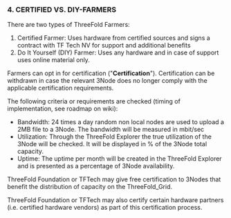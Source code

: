 ### 4. CERTIFIED VS. DIY-FARMERS

There are two types of ThreeFold Farmers:

1. Certified Farmer: Uses hardware from certified sources and signs a contract with TF Tech NV for support and additional benefits
2. Do It Yourself (DIY) Farmer: Uses any hardware and in case of support uses online material only.

Farmers can opt in for certification ("**Certification**"). Certification can be withdrawn in case the relevant 3Node does no longer comply with the applicable certification requirements.

The following criteria or requirements are checked (timing of implementation, see roadmap on wiki):

- Bandwidth: 24 times a day random non local nodes are used to upload a 2MB file to a 3Node. The bandwidth will be measured in mbit/sec
- Utilization: Through the ThreeFold Explorer the true utilization of the 3Node will be checked. It will be displayed in % of the 3Node total capacity.
- Uptime: The uptime per month will be created in the ThreeFold Explorer and is presented as a percentage of 3Node availability.

ThreeFold Foundation or TFTech may give free certification to 3Nodes that benefit the distribution of capacity on the ThreeFold_Grid.

ThreeFold Foundation or TFTech may also certify certain hardware partners (i.e. certified hardware vendors) as part of this certification process.
